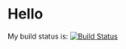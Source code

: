 # Hello

My build status is: [![Build Status](https://cloud.drone.io/api/badges/ernesto1967/drone_test/status.svg)](https://cloud.drone.io/ernesto1967/drone_test)
